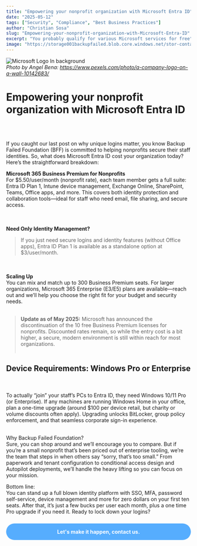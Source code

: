 ```yaml
---
title: "Empowering your nonprofit organization with Microsoft Entra ID"
date: "2025-05-12"
tags: ["Security", "Compliance", "Best Business Practices"]
author: "Christian Sosa"
slug: "Empowering-your-nonprofit-organization-with-Microsoft-Entra-ID"
excerpt: "You probably qualify for various Microsoft services for free"
image: "https://storage001backupfailed.blob.core.windows.net/stor-container-web/BLOG_IMG/Microsoft_Decor_Wall.jpg"
---
```


![Microsoft Logo In background](https://storage001backupfailed.blob.core.windows.net/stor-container-web/BLOG_IMG/Microsoft_Decor_Wall.jpg)  
*Photo by Angel Bena: https://www.pexels.com/photo/a-company-logo-on-a-wall-10142683/*

# Empowering your nonprofit organization with Microsoft Entra ID

<br />
<br />

If you caught our last post on why unique logins matter, you know Backup Failed Foundation (BFF) is committed to helping nonprofits secure their staff identities. So, what does Microsoft Entra ID cost your organization today? Here’s the straightforward breakdown:<p>

**Microsoft 365 Business Premium for Nonprofits**  
For $5.50/user/month (nonprofit rate), each team member gets a full suite: Entra ID Plan 1, Intune device management, Exchange Online, SharePoint, Teams, Office apps, and more. This covers both identity protection and collaboration tools—ideal for staff who need email, file sharing, and secure access.

<br /><br />
**Need Only Identity Management?**  
>If you just need secure logins and identity features (without Office apps), Entra ID Plan 1 is available as a standalone option at $3/user/month.

<br /><br />
**Scaling Up**  
You can mix and match up to 300 Business Premium seats. For larger organizations, Microsoft 365 Enterprise (E3/E5) plans are available—reach out and we’ll help you choose the right fit for your budget and security needs.<br /><br />

> **Update as of May 2025:** Microsoft has announced the discontinuation of the 10 free Business Premium licenses for nonprofits. Discounted rates remain, so while the entry cost is a bit higher, a secure, modern environment is still within reach for most organizations.<br /><br />



## Device Requirements: Windows Pro or Enterprise

<br /><br />To actually “join” your staff’s PCs to Entra ID, they need Windows 10/11 Pro (or Enterprise). If any machines are running Windows Home in your office, plan a one-time upgrade (around $100 per device retail, but charity or volume discounts often apply). Upgrading unlocks BitLocker, group policy enforcement, and that seamless corporate sign-in experience. 


<br />Why Backup Failed Foundation?  
Sure, you can shop around and we’ll encourage you to compare. But if you’re a small nonprofit that’s been priced out of enterprise tooling, we’re the team that steps in when others say “sorry, that’s too small.” From paperwork and tenant configuration to conditional access design and Autopilot deployments, we’ll handle the heavy lifting so you can focus on your mission.

Bottom line:  
You can stand up a full blown identity platform with SSO, MFA, password self-service, device management and more for zero dollars on your first ten seats. After that, it’s just a few bucks per user each month, plus a one time Pro upgrade if you need it. Ready to lock down your logins? 

<div style="background-color:rgba(46, 154, 255, 0.8); padding: 1em; margin: 1.5rem auto; border-radius: 25px; text-align: center; max-width: 600px; transition: background-color 0.3s ease;" onmouseover="this.style.backgroundColor='rgba(37, 99, 235, 0.9)'" onmouseout="this.style.backgroundColor='rgba(46, 154, 255, 0.8)'">
    <strong><a href="https://backupfailed.com/contact/" style="color: white; text-decoration: none;">Let's make it happen, contact us.</a></strong>
    
</div>
